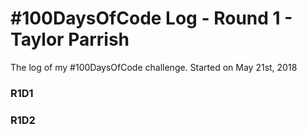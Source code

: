 # #100DaysOfCode Log - Round 1 - Taylor Parrish

The log of my #100DaysOfCode challenge. Started on May 21st, 2018

### R1D1 


### R1D2
